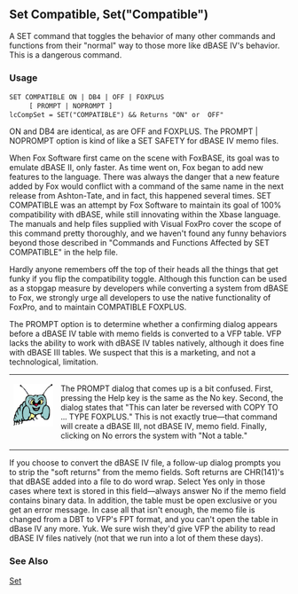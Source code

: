 ## Set Compatible, Set("Compatible")

A SET command that toggles the behavior of many other commands and functions from their "normal" way to those more like dBASE IV's behavior. This is a dangerous command.

### Usage

```foxpro
SET COMPATIBLE ON | DB4 | OFF | FOXPLUS
     [ PROMPT | NOPROMPT ]
lcCompSet = SET("COMPATIBLE") && Returns "ON" or  OFF"
```

ON and DB4 are identical, as are OFF and FOXPLUS. The PROMPT | NOPROMPT option is kind of like a SET SAFETY for dBASE IV memo files.

When Fox Software first came on the scene with FoxBASE, its goal was to emulate dBASE II, only faster. As time went on, Fox began to add new features to the language. There was always the danger that a new feature added by Fox would conflict with a command of the same name in the next release from Ashton-Tate, and in fact, this happened several times. SET COMPATIBLE was an attempt by Fox Software to maintain its goal of 100% compatibility with dBASE, while still innovating within the Xbase language. The manuals and help files supplied with Visual FoxPro cover the scope of this command pretty thoroughly, and we haven't found any funny behaviors beyond those described in "Commands and Functions Affected by SET COMPATIBLE" in the help file.

Hardly anyone remembers off the top of their heads all the things that get funky if you flip the compatibility toggle. Although this function can be used as a stopgap measure by developers while converting a system from dBASE to Fox, we strongly urge all developers to use the native functionality of FoxPro, and to maintain COMPATIBLE FOXPLUS.

The PROMPT option is to determine whether a confirming dialog appears before a dBASE IV table with memo fields is converted to a VFP table. VFP lacks the ability to work with dBASE IV tables natively, although it does fine with dBASE III tables. We suspect that this is a marketing, and not a technological, limitation.

<table>
<tr>
  <td width="17%" valign="top">
<p><img width="95" height="77" src="Bug.gif">
  </td>
  <td width="83%">
  <p>The PROMPT dialog that comes up is a bit confused. First, pressing the Help key is the same as the No key. Second, the dialog states that &quot;This can later be reversed with COPY TO ... TYPE FOXPLUS.&quot; This is not exactly true&mdash;that command will create a dBASE III, not dBASE IV, memo field. Finally, clicking on No errors the system with &quot;Not a table.&quot;</p>
  </td>
 </tr>
</table>

If you choose to convert the dBASE IV file, a follow-up dialog prompts you to strip the "soft returns" from the memo fields. Soft returns are CHR(141)'s that dBASE added into a file to do word wrap. Select Yes only in those cases where text is stored in this field&mdash;always answer No if the memo field contains binary data. In addition, the table must be open exclusive or you get an error message. In case all that isn't enough, the memo file is changed from a DBT to VFP's FPT format, and you can't open the table in dBase IV any more. Yuk. We sure wish they'd give VFP the ability to read dBASE IV files natively (not that we run into a lot of them these days).

### See Also

[Set](s4g126.md)